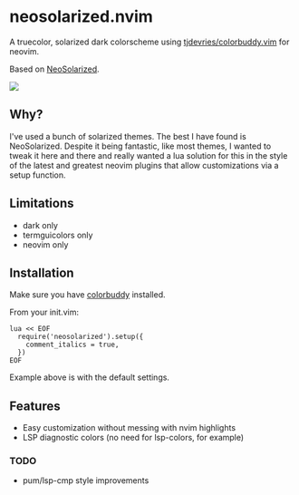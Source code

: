 # neosolarized.nvim

A truecolor, solarized dark colorscheme using [tjdevries/colorbuddy.vim](https://github.com/tjdevries/colorbuddy.vim) for neovim.

Based on [NeoSolarized](https://github.com/overcache/NeoSolarized).

![](https://github.com/svrana/neosolarized.nvim/blob/assets/assets/screenshot1.png)

## Why?

I've used a bunch of solarized themes. The best I have found is NeoSolarized. Despite it
being fantastic, like most themes, I wanted to tweak it here and there and really wanted a
lua solution for this in the style of the latest and greatest neovim plugins that allow
customizations via a setup function.

## Limitations

- dark only
- termguicolors only
- neovim only

## Installation

Make sure you have [colorbuddy](https://github.com/tjdevries/colorbuddy.vim) installed.

From your init.vim:

```
lua << EOF
  require('neosolarized').setup({
    comment_italics = true,
  })
EOF
```

Example above is with the default settings.

## Features

- Easy customization without messing with nvim highlights
- LSP diagnostic colors (no need for lsp-colors, for example)

### TODO

- pum/lsp-cmp style improvements
